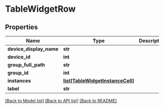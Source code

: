 # TableWidgetRow

## Properties
Name | Type | Description | Notes
------------ | ------------- | ------------- | -------------
**device_display_name** | **str** |  | [optional] 
**device_id** | **int** |  | 
**group_full_path** | **str** |  | [optional] 
**group_id** | **int** |  | [optional] 
**instances** | [**list[TableWidgetInstanceCell]**](TableWidgetInstanceCell.md) |  | [optional] 
**label** | **str** |  | [optional] 

[[Back to Model list]](../README.md#documentation-for-models) [[Back to API list]](../README.md#documentation-for-api-endpoints) [[Back to README]](../README.md)


